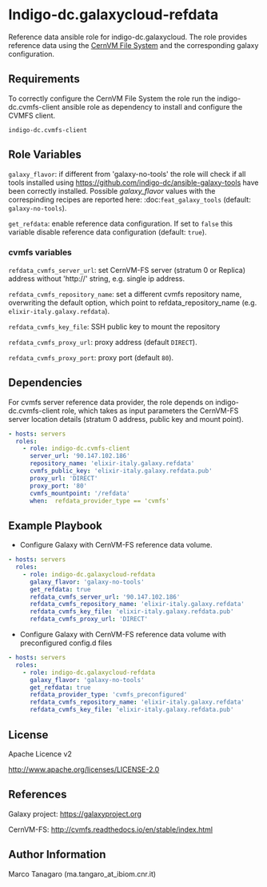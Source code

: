 Indigo-dc.galaxycloud-refdata
=============================

Reference data ansible role for indigo-dc.galaxycloud. The role provides reference data using the [CernVM File System](https://cernvm.cern.ch/portal/filesystem) and the corresponding galaxy configuration.

Requirements
------------
To correctly configure the CernVM File System the role run the indigo-dc.cvmfs-client ansible role as dependency to install and configure the CVMFS client.

```
indigo-dc.cvmfs-client
```

Role Variables
--------------
``galaxy_flavor``: if different from 'galaxy-no-tools' the role will check if all tools installed using https://github.com/indigo-dc/ansible-galaxy-tools have been correctly installed. Possible *galaxy_flavor* values with the correspinding recipes are reported here: :doc:`feat_galaxy_tools` (default: ``galaxy-no-tools``).

``get_refdata``: enable reference data configuration. If set to ``false`` this variable disable reference data configuration (default: ``true``).

### cvmfs variables ###

``refdata_cvmfs_server_url``: set CernVM-FS server (stratum 0 or Replica) address without 'http://' string, e.g. single ip address.

``refdata_cvmfs_repository_name``: set a different cvmfs repository name, overwriting the default option, which point to refdata_repository_name (e.g. ``elixir-italy.galaxy.refdata``).

``refdata_cvmfs_key_file``: SSH public key to mount the repository

``refdata_cvmfs_proxy_url``: proxy address (default ``DIRECT``).

``refdata_cvmfs_proxy_port``: proxy port (default ``80``).

Dependencies
------------
For cvmfs server reference data provider, the role depends on indigo-dc.cvmfs-client role, which takes as input parameters the CernVM-FS server location details (stratum 0 address, public key and mount point).

```yaml
- hosts: servers
  roles:
    - role: indigo-dc.cvmfs-client
      server_url: '90.147.102.186'
      repository_name: 'elixir-italy.galaxy.refdata'
      cvmfs_public_key: 'elixir-italy.galaxy.refdata.pub'
      proxy_url: 'DIRECT'
      proxy_port: '80'
      cvmfs_mountpoint: '/refdata'
      when:  refdata_provider_type == 'cvmfs'
```

Example Playbook
----------------

- Configure Galaxy with CernVM-FS reference data volume.
```yaml
- hosts: servers
  roles:
    - role: indigo-dc.galaxycloud-refdata
      galaxy_flavor: 'galaxy-no-tools'
      get_refdata: true
      refdata_cvmfs_server_url: '90.147.102.186'
      refdata_cvmfs_repository_name: 'elixir-italy.galaxy.refdata'
      refdata_cvmfs_key_file: 'elixir-italy.galaxy.refdata.pub'
      refdata_cvmfs_proxy_url: 'DIRECT'
```

- Configure Galaxy with CernVM-FS reference data volume with preconfigured config.d files
```yaml
- hosts: servers
  roles:
    - role: indigo-dc.galaxycloud-refdata
      galaxy_flavor: 'galaxy-no-tools'
      get_refdata: true
      refdata_provider_type: 'cvmfs_preconfigured'
      refdata_cvmfs_repository_name: 'elixir-italy.galaxy.refdata'
      refdata_cvmfs_key_file: 'elixir-italy.galaxy.refdata.pub'
```

License
-------

Apache Licence v2

http://www.apache.org/licenses/LICENSE-2.0

References
----------

Galaxy project: https://galaxyproject.org

CernVM-FS: http://cvmfs.readthedocs.io/en/stable/index.html

Author Information
------------------

Marco Tanagaro (ma.tangaro_at_ibiom.cnr.it)
